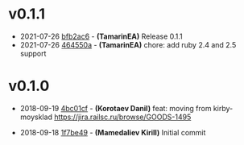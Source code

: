 # v0.1.1

* 2021-07-26 [bfb2ac6](../../commit/bfb2ac6) - __(TamarinEA)__ Release 0.1.1 
* 2021-07-26 [464550a](../../commit/464550a) - __(TamarinEA)__ chore: add ruby 2.4 and 2.5 support 

# v0.1.0

* 2018-09-19 [4bc01cf](../../commit/4bc01cf) - __(Korotaev Danil)__ feat: moving from kirby-moysklad 
https://jira.railsc.ru/browse/GOODS-1495

* 2018-09-18 [1f7be49](../../commit/1f7be49) - __(Mamedaliev Kirill)__ Initial commit 
